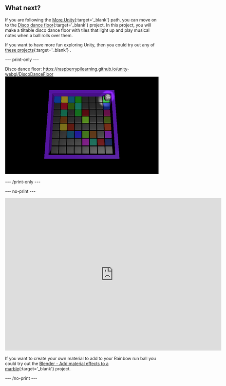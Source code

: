 ## What next?

If you are following the [More Unity](https://projects.raspberrypi.org/en/raspberrypi/more-unity){:target='_blank'} path, you can move on to the [Disco dance floor](https://projects.raspberrypi.org/en/projects/disco-dance-floor){:target='_blank'} project. In this project, you will make a tiltable disco dance floor with tiles that light up and play musical notes when a ball rolls over them.

If you want to have more fun exploring Unity, then you could try out any of [these projects](https://projects.raspberrypi.org/en/projects?software%5B%5D=unity){:target='_blank'} .

--- print-only ---

Disco dance floor: https://raspberrypilearning.github.io/unity-webgl/DiscoDanceFloor
![An image of the finished Disco dance floor project showing coloured tiles and a ball with mirror ball material. The floor is tilted at an angle.](images/disco-dance-floor.png)

--- /print-only ---

--- no-print ---
<iframe allowtransparency="true" width="710" height="500" src="https://raspberrypilearning.github.io/unity-webgl/DiscoDanceFloor" scrolling="no" frameborder="0"></iframe>

If you want to create your own material to add to your Rainbow run ball you could try out the [Blender - Add material effects to a marble](https://projects.raspberrypi.org/en/projects/blender-marble){:target='_blank'} project. 

--- /no-print ---